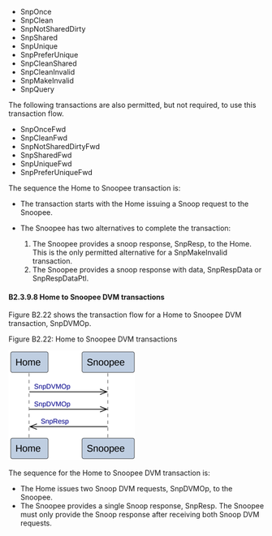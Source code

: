 - SnpOnce
- SnpClean
- SnpNotSharedDirty
- SnpShared
- SnpUnique
- SnpPreferUnique
- SnpCleanShared
- SnpCleanInvalid
- SnpMakeInvalid
- SnpQuery

The following transactions are also permitted, but not required, to use this transaction flow.

- SnpOnceFwd
- SnpCleanFwd
- SnpNotSharedDirtyFwd
- SnpSharedFwd
- SnpUniqueFwd
- SnpPreferUniqueFwd

The sequence the Home to Snoopee transaction is:

- The transaction starts with the Home issuing a Snoop request to the Snoopee.
- The Snoopee has two alternatives to complete the transaction:

    1. The Snoopee provides a snoop response, SnpResp, to the Home. This is the only permitted alternative for a SnpMakeInvalid transaction.
    2. The Snoopee provides a snoop response with data, SnpRespData or SnpRespDataPtl.

#### B2.3.9.8 Home to Snoopee DVM transactions

Figure B2.22 shows the transaction flow for a Home to Snoopee DVM transaction, SnpDVMOp.

Figure B2.22: Home to Snoopee DVM transactions

![Image](page_96/image_000000_588fff5df1073f894355f3400cf4cfc68908abf626c9fc3e966fe33c7d2eda07.png)

The sequence for the Home to Snoopee DVM transaction is:

- The Home issues two Snoop DVM requests, SnpDVMOp, to the Snoopee.
- The Snoopee provides a single Snoop response, SnpResp. The Snoopee must only provide the Snoop response after receiving both Snoop DVM requests.